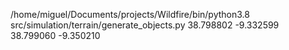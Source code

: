 /home/miguel/Documents/projects/Wildfire/bin/python3.8 src/simulation/terrain/generate_objects.py 38.798802  -9.332599  38.799060 -9.350210